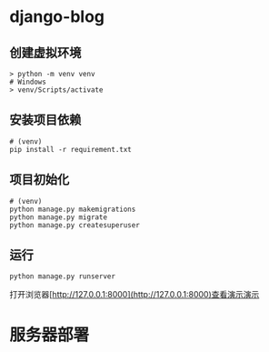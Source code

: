 # django-blog

## 创建虚拟环境

```shell
> python -m venv venv
# Windows
> venv/Scripts/activate
```

## 安装项目依赖

```shell
# (venv)
pip install -r requirement.txt
```

## 项目初始化

```shell
# (venv)
python manage.py makemigrations
python manage.py migrate
python manage.py createsuperuser
```

## 运行

```shell
python manage.py runserver
```
打开浏览器[http://127.0.0.1:8000](http://127.0.0.1:8000)查看演示演示

# 服务器部署
